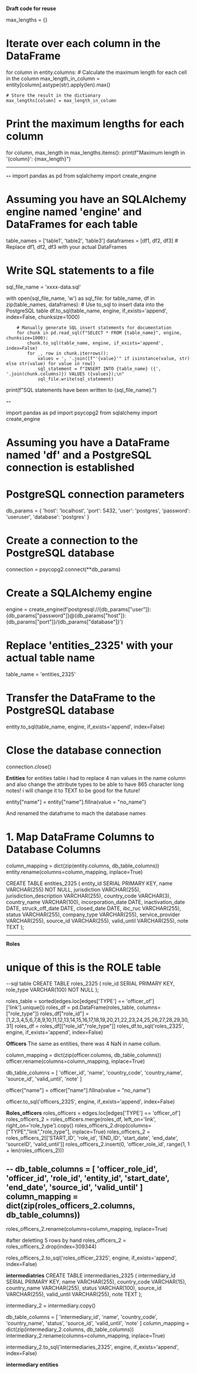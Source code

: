 **Draft code for reuse**

max_lengths = {}

# Iterate over each column in the DataFrame

for column in entity.columns: # Calculate the maximum length for each cell in the column
max_length_in_column = entity[column].astype(str).apply(len).max()

    # Store the result in the dictionary
    max_lengths[column] = max_length_in_column

# Print the maximum lengths for each column

for column, max_length in max_lengths.items():
print(f"Maximum length in '{column}': {max_length}")

---

**--**
import pandas as pd
from sqlalchemy import create_engine

# Assuming you have an SQLAlchemy engine named 'engine' and DataFrames for each table

table_names = ['table1', 'table2', 'table3']
dataframes = [df1, df2, df3] # Replace df1, df2, df3 with your actual DataFrames

# Write SQL statements to a file

sql_file_name = 'xxxx-data.sql'

with open(sql_file_name, 'w') as sql_file:
for table_name, df in zip(table_names, dataframes): # Use to_sql to insert data into the PostgreSQL table
df.to_sql(table_name, engine, if_exists='append', index=False, chunksize=1000)

        # Manually generate SQL insert statements for documentation
        for chunk in pd.read_sql(f"SELECT * FROM {table_name}", engine, chunksize=1000):
            chunk.to_sql(table_name, engine, if_exists='append', index=False)
            for _, row in chunk.iterrows():
                values = ', '.join([f"'{value}'" if isinstance(value, str) else str(value) for value in row])
                sql_statement = f"INSERT INTO {table_name} ({', '.join(chunk.columns)}) VALUES ({values});\n"
                sql_file.write(sql_statement)

print(f"SQL statements have been written to {sql_file_name}.")

**--**

import pandas as pd
import psycopg2
from sqlalchemy import create_engine

# Assuming you have a DataFrame named 'df' and a PostgreSQL connection is established

# PostgreSQL connection parameters

db_params = {
'host': 'localhost',
'port': 5432,
'user': 'postgres',
'password': 'useruser',
'database': 'postgres'
}

# Create a connection to the PostgreSQL database

connection = psycopg2.connect(\*\*db_params)

# Create a SQLAlchemy engine

engine = create_engine(f'postgresql://{db_params["user"]}:{db_params["password"]}@{db_params["host"]}:{db_params["port"]}/{db_params["database"]}')

# Replace 'entities_2325' with your actual table name

table_name = 'entities_2325'

# Transfer the DataFrame to the PostgreSQL database

entity.to_sql(table_name, engine, if_exists='append', index=False)

# Close the database connection

connection.close()

**Entities**
for entities table i had to replace 4 nan values in the name column and also change the attribute types to be able to have 865 character long notes! i will change it to TEXT to be good for the future!

entity["name"] = entity["name"].fillna(value = "no_name")

And renamed the dataframe to mach the database names

# 1. Map DataFrame Columns to Database Columns

column_mapping = dict(zip(entity.columns, db_table_columns))
entity.rename(columns=column_mapping, inplace=True)

CREATE TABLE entities_2325 (
entity_id SERIAL PRIMARY KEY,
name VARCHAR(255) NOT NULL,
jurisdiction VARCHAR(255),
jurisdiction_description VARCHAR(255),
country_code VARCHAR(3),
country_name VARCHAR(100),
incorporation_date DATE,
inactivation_date DATE,
struck_off_date DATE,
closed_date DATE,
ibc_ruc VARCHAR(255),
status VARCHAR(255),
company_type VARCHAR(255),
service_provider VARCHAR(255),
source_id VARCHAR(255),
valid_until VARCHAR(255),
note TEXT
);

---

**Roles**

# unique of this is the ROLE table

--sql table
CREATE TABLE roles_2325 (
role_id SERIAL PRIMARY KEY,
role_type VARCHAR(100) NOT NULL
);

roles_table = sorted(edges.loc[edges['TYPE'] == 'officer_of']['link'].unique())
roles_df = pd.DataFrame(roles_table, columns=["role_type"])
roles_df["role_id"] = [1,2,3,4,5,6,7,8,9,10,11,12,13,14,15,16,17,18,19,20,21,22,23,24,25,26,27,28,29,30,31]
roles_df = roles_df[["role_id","role_type"]]
roles_df.to_sql('roles_2325', engine, if_exists='append', index=False)

**Officers**
The same as entities, there was 4 NaN in name collum.

column_mapping = dict(zip(officer.columns, db_table_columns))
officer.rename(columns=column_mapping, inplace=True)

db_table_columns = [
'officer_id',
'name',
'country_code',
'country_name',
'source_id',
'valid_until',
'note'
]

officer["name"] = officer["name"].fillna(value = "no_name")

officer.to_sql('officers_2325', engine, if_exists='append', index=False)

**Roles_officers**
roles_officers = edges.loc[edges['TYPE'] == 'officer_of']
roles_officers_2 = roles_officers.merge(roles_df, left_on='link', right_on='role_type').copy()
roles_officers_2.drop(columns=["TYPE","link","role_type"], inplace=True)
roles_officers_2 = roles_officers_2[['START_ID', 'role_id', 'END_ID', 'start_date', 'end_date', 'sourceID', 'valid_until']]
roles_officers_2.insert(0, 'officer_role_id', range(1, 1 + len(roles_officers_2)))

--
db_table_columns = [
'officer_role_id',
'officer_id',
'role_id',
'entity_id',
'start_date',
'end_date',
'source_id',
'valid_until'
]
column_mapping = dict(zip(roles_officers_2.columns, db_table_columns))
--

roles_officers_2.rename(columns=column_mapping, inplace=True)

#after deletting 5 rows by hand roles_officers_2 = roles_officers_2.drop(index=309344)

roles_officers_2.to_sql('roles_officer_2325', engine, if_exists='append', index=False)

**intermediatries**
CREATE TABLE intermediaries_2325 (
intermediary_id SERIAL PRIMARY KEY,
name VARCHAR(255),
country_code VARCHAR(15),
country_name VARCHAR(255),
status VARCHAR(100),
source_id VARCHAR(255),
valid_until VARCHAR(255),
note TEXT
);

intermediary_2 = intermediary.copy()

db_table_columns = [
'intermediary_id',
'name',
'country_code',
'country_name',
'status',
'source_id',
'valid_until',
'note'
]
column_mapping = dict(zip(intermediary_2.columns, db_table_columns))
intermediary_2.rename(columns=column_mapping, inplace=True)

intermediary_2.to_sql('intermediaries_2325', engine, if_exists='append', index=False)

**intermediary entities**
